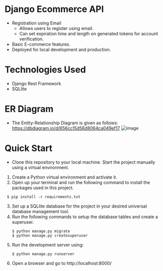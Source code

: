 # Django Ecommerce API
* Registration using Email
  * Allows users to register using email.
  * Can set expiration time and length on generated tokens for account verification.
* Basic E-commerce features.
* Deployed for local development and production.
# Technologies Used
* Django Rest Framework
* SQLlite
# ER Diagram
* The Entity-Relationship Diagram is given as follows: https://dbdiagram.io/d/656cc15d56d8064ca049ef17
![image](https://github.com/Saro259/BEINEX-Django-Final-Project/assets/73172999/4713104e-9503-49e8-b148-5e443674957a)

# Quick Start
* Clone this repository to your local machine. Start the project manually using a virtual environment.
1. Create a Python virtual environment and activate it.
2. Open up your terminal and run the following command to install the packages used in this project.
  ``` 
   $ pip install -r requirements.txt
  ```  
3. Set up a SQLlite database for the project in your desired universal database management tool.
4. Run the following commands to setup the database tables and create a superuser.
   ```
   $ python manage.py migrate
   $ python manage.py createsuperuser
   
   ```
5. Run the development server using:
   ```
   $ python manage.py runserver
   ```
6. Open a browser and go to http://localhost:8000/
